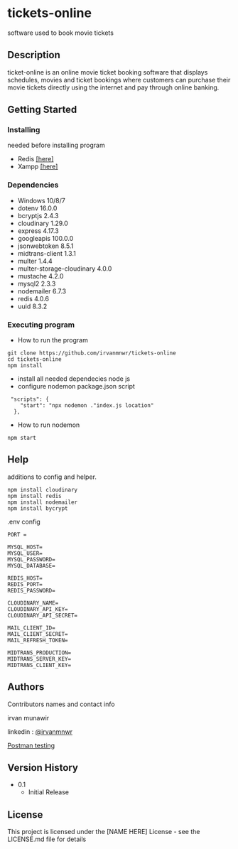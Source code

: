 # tickets-online

software used to book movie tickets

## Description

ticket-online is an online movie ticket booking software that displays schedules, movies and ticket bookings where customers can purchase their movie tickets directly using the internet and pay through online banking.

## Getting Started

### Installing

needed before installing program

- Redis [[here]](https://redis.io)
- Xampp [[here]](https://www.apachefriends.org/download.html)

### Dependencies

- Windows 10/8/7
- dotenv 16.0.0
- bcryptjs 2.4.3
- cloudinary 1.29.0
- express 4.17.3
- googleapis 100.0.0
- jsonwebtoken 8.5.1
- midtrans-client 1.3.1
- multer 1.4.4
- multer-storage-cloudinary 4.0.0
- mustache 4.2.0
- mysql2 2.3.3
- nodemailer 6.7.3
- redis 4.0.6
- uuid 8.3.2

### Executing program

- How to run the program

```
git clone https://github.com/irvanmnwr/tickets-online
cd tickets-online
npm install
```

- install all needed dependecies node js
- configure nodemon package.json script

```
 "scripts": {
    "start": "npx nodemon ."index.js location"
  },
```

- How to run nodemon

```
npm start
```

## Help

additions to config and helper.

```
npm install cloudinary
npm install redis
npm install nodemailer
npm install bycrypt
```

.env config

```
PORT =

MYSQL_HOST=
MYSQL_USER=
MYSQL_PASSWORD=
MYSQL_DATABASE=

REDIS_HOST=
REDIS_PORT=
REDIS_PASSWORD=

CLOUDINARY_NAME=
CLOUDINARY_API_KEY=
CLOUDINARY_API_SECRET=

MAIL_CLIENT_ID=
MAIL_CLIENT_SECRET=
MAIL_REFRESH_TOKEN=

MIDTRANS_PRODUCTION=
MIDTRANS_SERVER_KEY=
MIDTRANS_CLIENT_KEY=
```

## Authors

Contributors names and contact info

irvan munawir

linkedin : [@irvanmnwr](https://id.linkedin.com/in/irvan-munawir)

[Postman testing](https://documenter.getpostman.com/view/19888568/UVyytsn4)

## Version History

- 0.1
  - Initial Release

## License

This project is licensed under the [NAME HERE] License - see the LICENSE.md file for details
